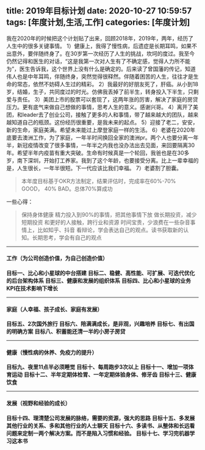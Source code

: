title: 2019年目标计划
date: 2020-10-27 10:59:57
tags: [年度计划,生活,工作]
categories: [年度计划]
---
我在2020年的时候把这个计划贴了出来，回顾2018年，2019年，两年，经历了人生中的很多关键事情。
1）健康上，我得了慢性病，后遗症是长期耳鸣，如果不出意外，要伴随终身了。在30岁第一次经历了人生的挑战，坎坷的度过。我至今仍然记得和医生的对话，“这是我第一次对人生有了不确定感，觉得人力所不能为”，医生告诉我，这个世界上没有什么是确定的。后来读了曾国藩的传记，知道伟人也是中年耳鸣，伴随终身，突然觉得很释然。伴随着困苦的人生，往往才是生命的常态，依然不妨碍人生过的精彩。
2）我最好的好朋友死了，肝癌。从小到18岁，结婚，生子，共同度过的时光。仿佛我丢掉了前半生，转身投入下半生，只剩爱与责任。
3）美团上市的股票可以套现了，这两年涨的厉害，解决了家庭的房贷压力。更有底气来做自己想做的事情，思考人生的意义。感谢兴哥。
4）离开了美团，和leader去了创业公司，接触了更多的人和事情，带了越来越大的团队，越来越知道自己的瓶颈。这份经历很重要，是我未来的起点。
5）迎接了老二，安安，新的生命，家庭美满。希望未来能过上摩登家庭一样的生活。
6）老婆在2020年底要去澳洲工作，为了家庭，一年半时间换回全家的澳洲pr。两个人也要分离一年半，新冠疫情改变了很多事情，一年半之内我也没办法出去见面，来回要隔离30年。希望半年内疫苗有重大突破。生命有时候真是一个轮回，我爸也是在30多岁，南下深圳，开始打工养家。我到了这个年龄，也要接受分离。比上一辈幸福的是，人生很长，一年半很短。下一代应该比我们幸福。
7）老婆割了胆囊。

> 本年度目标基于OKR方法制定，结果评估时，完成率在60%-70% GOOD， 40% BAD。总体70%算成功

一些心得：
>保持身体健康
>精力投入到90%的事情，把其他事情下放
>做长期投资，减少短期投资
>和更好的人接触，跨行业和资源
>时间宝贵，少浪费在一些杂音事情上，比如知乎、抖音
>看辩论，学会表达自己的观点。读书获取新的认知。长期思考，学会有自己的观点

------
#### 工作（为公司创造价值，为自己创造价值）
**目标一、比心和小星球的中台搭建**
**目标二、稳健、高性能、可扩展、可迭代优化的后台架构体系**
**目标三、健康和发展的组织体系**
**目标四、比心和小星球的业务KPI在技术影响下增长**

------
#### 家庭（人幸福、孩子成长、家庭有发展）
**目标五、2次国外旅行**
**目标六、陪满满成长，是非观，兴趣培养**
**目标七、有出国的明确方案**
**目标八、积蓄能还清一半的小房子房贷**

<!--more-->
------
#### 健康（慢性病的休养、免疫力的提升）
**目标九、夜里11点半必须睡觉**
**目标十、每周跑步3次以上**
**目标十一、增加一项体育运动**
**目标十二、半年定期体检胃、一年定期体验身体、修牙齿**
**目标十三、健康饮食**

------
#### 发展（视野和经验的成长）
**目标十四、理清楚公司发展的脉络，需要的资源，强大的思路**
**目标十五、多发展其他行业的关系、多和其他行业的人士聊天**
**目标十六、多读书、从整体和长远看问题来定制一两个解决方案。而不是陷入习惯和经验。**
**目标十七、学习完机器学习这本书**

